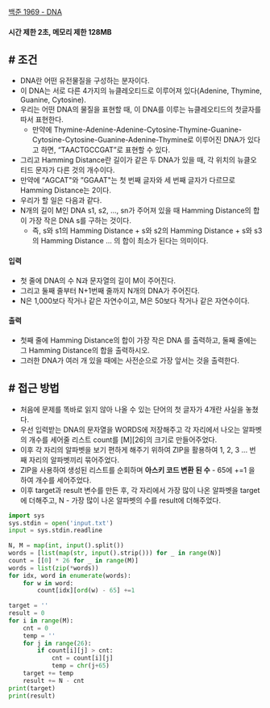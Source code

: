 
[백준 1969 - DNA](https://www.acmicpc.net/problem/1969)

#### **시간 제한 2초, 메모리 제한 128MB**

## **# 조건**

- DNA란 어떤 유전물질을 구성하는 분자이다. 
- 이 DNA는 서로 다른 4가지의 뉴클레오티드로 이루어져 있다(Adenine, Thymine, Guanine, Cytosine). 
- 우리는 어떤 DNA의 물질을 표현할 때, 이 DNA를 이루는 뉴클레오티드의 첫글자를 따서 표현한다. 
	- 만약에 Thymine-Adenine-Adenine-Cytosine-Thymine-Guanine-Cytosine-Cytosine-Guanine-Adenine-Thymine로 이루어진 DNA가 있다고 하면, “TAACTGCCGAT”로 표현할 수 있다. 
- 그리고 Hamming Distance란 길이가 같은 두 DNA가 있을 때, 각 위치의 뉴클오티드 문자가 다른 것의 개수이다. 
- 만약에 “AGCAT"와 ”GGAAT"는 첫 번째 글자와 세 번째 글자가 다르므로 Hamming Distance는 2이다.
- 우리가 할 일은 다음과 같다. 
- N개의 길이 M인 DNA s1, s2, ..., sn가 주어져 있을 때 Hamming Distance의 합이 가장 작은 DNA s를 구하는 것이다. 
	- 즉, s와 s1의 Hamming Distance + s와 s2의 Hamming Distance + s와 s3의 Hamming Distance ... 의 합이 최소가 된다는 의미이다.

#### **입력**
- 첫 줄에 DNA의 수 N과 문자열의 길이 M이 주어진다.
- 그리고 둘째 줄부터 N+1번째 줄까지 N개의 DNA가 주어진다.
- N은 1,000보다 작거나 같은 자연수이고, M은 50보다 작거나 같은 자연수이다.

#### **출력**
- 첫째 줄에 Hamming Distance의 합이 가장 작은 DNA 를 출력하고, 둘째 줄에는 그 Hamming Distance의 합을 출력하시오. 
- 그러한 DNA가 여러 개 있을 때에는 사전순으로 가장 앞서는 것을 출력한다.

## **# 접근 방법**

- 처음에 문제를 똑바로 읽지 않아 나올 수 있는 단어의 첫 글자가 4개란 사실을 놓쳤다.
- 우선 입력받는 DNA의 문자열을 WORDS에 저장해주고 각 자리에서 나오는 알파벳의 개수를 세어줄 리스트 count를 [M][26]의 크기로 만들어주었다.
- 이후 각 자리의 알파벳을 보기 편하게 해주기 위하여 ZIP을 활용하여 1, 2, 3 ... 번째 자리의 알파벳끼리 묶어주었다.
- ZIP을 사용하여 생성된 리스트를 순회하며 **아스키 코드 변환 된 수** - 65에 +=1 을 하여 개수를 세어주었다.
- 이후 target과 result 변수를 만든 후, 각 자리에서 가장 많이 나온 알파벳을 target에 더해주고, N - 가장 많이 나온 알파벳의 수를 result에 더해주었다.

```python
import sys  
sys.stdin = open('input.txt')  
input = sys.stdin.readline  
  
N, M = map(int, input().split())  
words = [list(map(str, input().strip())) for _ in range(N)]  
count = [[0] * 26 for _ in range(M)]  
words = list(zip(*words))  
for idx, word in enumerate(words):  
    for w in word:  
        count[idx][ord(w) - 65] +=1  
  
target = ''  
result = 0  
for i in range(M):  
    cnt = 0  
    temp = ''  
    for j in range(26):  
        if count[i][j] > cnt:  
            cnt = count[i][j]  
            temp = chr(j+65)  
    target += temp  
    result += N - cnt  
print(target)  
print(result)
```